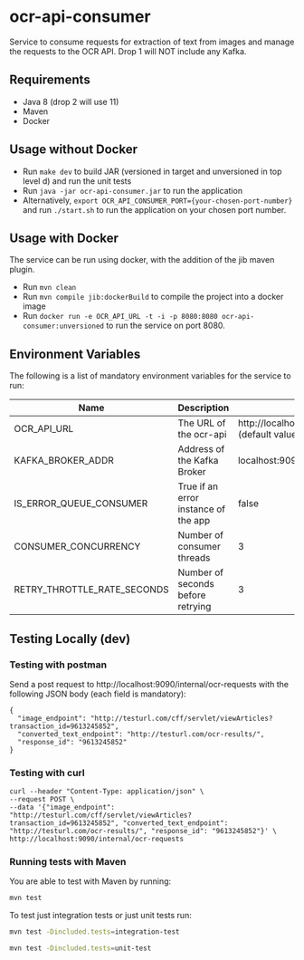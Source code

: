 # ocr-api-consumer

Service to consume requests for extraction of text from images and manage the requests to the OCR API. Drop 1 will NOT include any Kafka.

## Requirements

- Java 8 (drop 2 will use 11)
- Maven
- Docker

## Usage without Docker

- Run `make dev` to build JAR (versioned in target and unversioned in top level d) and run the unit tests
- Run `java -jar ocr-api-consumer.jar` to run the application
- Alternatively, `export OCR_API_CONSUMER_PORT={your-chosen-port-number}` and run `./start.sh` to run the application on your chosen port number.

## Usage with Docker

The service can be run using docker, with the addition of the jib maven plugin.
- Run `mvn clean`
- Run `mvn compile jib:dockerBuild` to compile the project into a docker image
- Run `docker run -e OCR_API_URL -t -i -p 8080:8080 ocr-api-consumer:unversioned` to run the service on port 8080.

## Environment Variables

The following is a list of mandatory environment variables for the service to run:

Name                                        | Description                          | Example Value
------------------------------------------- | ------------------------------------ | -------------------------------------------------------------------------
OCR_API_URL                                 | The URL of the ocr-api               | http://localhost:8080/api/ocr/image/tiff/extractText  (default value)
KAFKA_BROKER_ADDR                           | Address of the Kafka Broker          | localhost:9092
IS_ERROR_QUEUE_CONSUMER                     | True if an error instance of the app | false  
CONSUMER_CONCURRENCY                        | Number of consumer threads           | 3
RETRY_THROTTLE_RATE_SECONDS                 | Number of seconds before retrying    | 3

## Testing Locally (dev)

### Testing with postman

Send a post request to http://localhost:9090/internal/ocr-requests with the following JSON body (each field is mandatory):
```
{
  "image_endpoint": "http://testurl.com/cff/servlet/viewArticles?transaction_id=9613245852",
  "converted_text_endpoint": "http://testurl.com/ocr-results/",
  "response_id": "9613245852"
}
```

### Testing with curl
```
curl --header "Content-Type: application/json" \
--request POST \
--data '{"image_endpoint": "http://testurl.com/cff/servlet/viewArticles?transaction_id=9613245852", "converted_text_endpoint": "http://testurl.com/ocr-results/", "response_id": "9613245852"}' \
http://localhost:9090/internal/ocr-requests
```

### Running tests with Maven

You are able to test with Maven by running:

``` bash
mvn test
```

To test just integration tests or just unit tests run:

``` bash
mvn test -Dincluded.tests=integration-test
```

``` bash
mvn test -Dincluded.tests=unit-test
```
